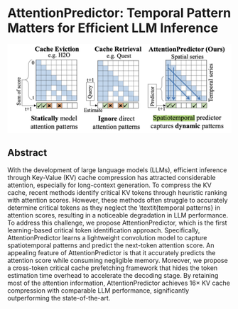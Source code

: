 # AttentionPredictor: Temporal Pattern Matters for Efficient LLM Inference

<p align="center">
<img src="fig1.png" width="600" title="blank">
</p>

## Abstract

With the development of large language models (LLMs), efficient inference
through Key-Value (KV) cache compression has attracted considerable attention,
especially for long-context generation. To compress the KV cache, recent
methods identify critical KV tokens through heuristic ranking with attention
scores. However, these methods often struggle to accurately determine critical
tokens as they neglect the \textit{temporal patterns} in attention scores,
resulting in a noticeable degradation in LLM performance. To address this
challenge, we propose AttentionPredictor, which is the first learning-based
critical token identification approach. Specifically, AttentionPredictor learns
a lightweight convolution model to capture spatiotemporal patterns and predict
the next-token attention score. An appealing feature of AttentionPredictor is
that it accurately predicts the attention score while consuming negligible
memory. Moreover, we propose a cross-token critical cache prefetching framework
that hides the token estimation time overhead to accelerate the decoding stage.
By retaining most of the attention information, AttentionPredictor achieves
16$\times$ KV cache compression with comparable LLM performance, significantly
outperforming the state-of-the-art.
